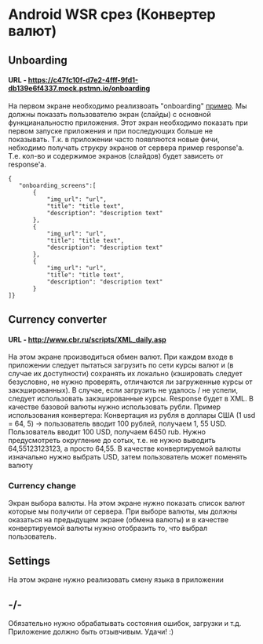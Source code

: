 # Android WSR срез (Конвертер валют)
## Unboarding
#### URL - https://c47fc10f-d7e2-4fff-9fd1-db139e6f4337.mock.pstmn.io/onboarding
 На первом экране необходимо реализвоать "onboarding" [пример][onboarding]. Мы должны показать пользователю экран (слайды) с основной функцианальностю приложения. Этот экран необходимо показать при первом запуске приложения и при последующих больше не показывать. Т.к. в приложении часто появляются новые фичи, небходимо получать струкру экранов от сервера пример response'а. Т.е. кол-во и содержимое экранов (слайдов) будет зависеть от response'а.
 
 ```
 {
    "onboarding_screens":[
    	{
    		"img_url": "url",
    		"title": "title text",
    		"description": "description text"
    	},
    	{
    		"img_url": "url",
    		"title": "title text",
    		"description": "description text"
    	},
    	{
    		"img_url": "url",
    		"title": "title text",
    		"description": "description text"
    	} 
]}
 ```
 
 ## Currency converter
 #### URL - http://www.cbr.ru/scripts/XML_daily.asp
 На этом экране производиться обмен валют. При каждом входе в приложении следует пытаться загрузить по сети курсы валют и (в случае их доступности) сохранять их локально (кэшировать следует безусловно, не нужно проверять, отличаются ли загруженные курсы от закэшированных). В случае, если загрузить не удалось / не успели, следует использовать закэшированные курсы. Response будет в XML. В качестве  базовой валюты нужно использовать рубли. 
 Пример использования конвертера: Конвертация из рубля в доллары США (1 usd = 64, 5) -> пользователь вводит 100 рублей, получаем 1, 55 USD. Пользователь вводит 100 USD, получаем 6450 rub.
 Нужно предусмотреть округление до сотых, т.е. не нужно выводить 64,55123123123, а просто 64,55. В качестве конвертируемой валюты изначально нужно выбрать USD, затем пользователь может поменять валюту
 ### Currency change
 Экран выбора валюты. На этом экране нужно показать список валют которые мы получили от сервера. При выборе валюты, мы должны оказаться на предыдущем экране (обмена валюты) и в качестве конвертируемой валюты нужно отобразить то, что выбрал пользователь.
 
## Settings
На этом экране нужно реализовать смену языка в приложении

## -/-
Обязательно нужно обрабатывать состояния ошибок, загрузки и т.д. Приложение должно быть отзывчивым.
Удачи! :)

[onboarding]: <https://cdn.dribbble.com/users/4859/screenshots/6269561/bitlish_onboarding_4x.png>
